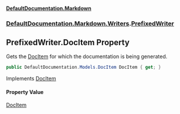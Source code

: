 #### [DefaultDocumentation.Markdown](index.md 'index')
### [DefaultDocumentation.Markdown.Writers](index.md#DefaultDocumentation.Markdown.Writers 'DefaultDocumentation.Markdown.Writers').[PrefixedWriter](PrefixedWriter.md 'DefaultDocumentation.Markdown.Writers.PrefixedWriter')

## PrefixedWriter.DocItem Property

Gets the [DocItem](https://github.com/Doraku/DefaultDocumentation/blob/master/documentation/api/DocItem.md 'DefaultDocumentation.Models.DocItem') for which the documentation is being generated.

```csharp
public DefaultDocumentation.Models.DocItem DocItem { get; }
```

Implements [DocItem](https://github.com/Doraku/DefaultDocumentation/blob/master/documentation/api/IWriter.DocItem.md 'DefaultDocumentation.Api.IWriter.DocItem')

#### Property Value
[DocItem](https://github.com/Doraku/DefaultDocumentation/blob/master/documentation/api/DocItem.md 'DefaultDocumentation.Models.DocItem')